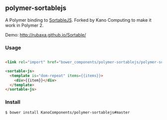 polymer-sortablejs
-------------------

A Polymer binding to [SortableJS](https://github.com/RubaXa/Sortable/). Forked by Kano Computing to make it work in Polymer 2.

Demo: http://rubaxa.github.io/Sortable/

### Usage

```html

<link rel="import" href="bower_components/polymer-sortablejs/polymer-sortablejs.html"/>

<sortable-js>
  <template is="dom-repeat" items={{items}}>
    <div>{{item}}</div>
  </template>
</sortable-js>
```

### Install

```
$ bower install KanoComponents/polymer-sortablejs#master
```
